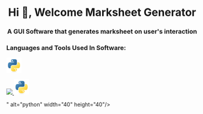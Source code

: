 <h1 align="center">Hi 👋, Welcome Marksheet Generator</h1>
<h3 align="center">A GUI Software that generates marksheet on user's interaction</h3>


<h3 align="left">Languages and Tools Used In Software:</h3>
<p align="left"> <a href="https://www.python.org" target="_blank"> <img src="https://raw.githubusercontent.com/devicons/devicon/master/icons/python/python-original.svg" alt="python" width="40" height="40"/> </a> </p>

<p align="left"> <a href="https://https://docs.python.org/3/library/tkinter.html" target="_blank"> <img src="<p align="left"> <a href="https://www.python.org" target="_blank"> <img src="https://raw.githubusercontent.com/devicons/devicon/master/icons/python/python-original.svg" alt="python" width="40" height="40"/> </a> </p>" alt="python" width="40" height="40"/> </a> </p>
